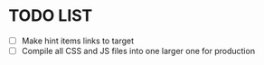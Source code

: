 # TODO LIST
* [ ] Make hint items links to target
* [ ] Compile all CSS and JS files into one larger one for production

